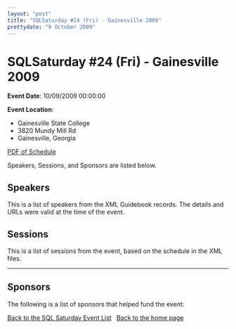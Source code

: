 ```yaml
---
layout: "post" 
title: "SQLSaturday #24 (Fri) - Gainesville 2009" 
prettydate: "9 October 2009" 
---
```

# SQLSaturday #24 (Fri) - Gainesville 2009
 
**Event Date**: 10/09/2009 00:00:00
 
**Event Location**:
- Gainesville State College
- 3820 Mundy Mill Rd
- Gainesville, Georgia
 
<a href="/PDF/0024.pdf">PDF of Schedule</a>
 
Speakers, Sessions, and Sponsors are listed below. 
 
 
## Speakers
This is a list of speakers from the XML Guidebook records. The details and URLs were valid at the time of the event.
 
 
 
 
## Sessions
This is a list of sessions from the event, based on the schedule in the XML files.
 
----------------------------------------------------------------------------------- 
## Sponsors
The following is a list of sponsors that helped fund the event:
 
[Back to the SQL Saturday Event List](/sqlsat.html)
&nbsp;
[Back to the home page](/index.html)
